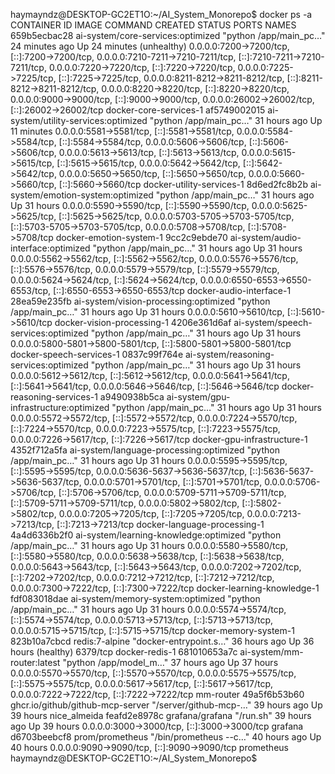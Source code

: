 haymayndz@DESKTOP-GC2ET1O:~/AI_System_Monorepo$ docker ps -a
CONTAINER ID   IMAGE                                     COMMAND                  CREATED          STATUS                      PORTS                                                                                                                                                                                                                                                                                                                                                                                                                NAMES
659b5ecbac28   ai-system/core-services:optimized         "python /app/main_pc…"   24 minutes ago   Up 24 minutes (unhealthy)   0.0.0.0:7200->7200/tcp, [::]:7200->7200/tcp, 0.0.0.0:7210-7211->7210-7211/tcp, [::]:7210-7211->7210-7211/tcp, 0.0.0.0:7220->7220/tcp, [::]:7220->7220/tcp, 0.0.0.0:7225->7225/tcp, [::]:7225->7225/tcp, 0.0.0.0:8211-8212->8211-8212/tcp, [::]:8211-8212->8211-8212/tcp, 0.0.0.0:8220->8220/tcp, [::]:8220->8220/tcp, 0.0.0.0:9000->9000/tcp, [::]:9000->9000/tcp, 0.0.0.0:26002->26002/tcp, [::]:26002->26002/tcp   docker-core-services-1
af5749002015   ai-system/utility-services:optimized      "python /app/main_pc…"   31 hours ago     Up 11 minutes               0.0.0.0:5581->5581/tcp, [::]:5581->5581/tcp, 0.0.0.0:5584->5584/tcp, [::]:5584->5584/tcp, 0.0.0.0:5606->5606/tcp, [::]:5606->5606/tcp, 0.0.0.0:5613->5613/tcp, [::]:5613->5613/tcp, 0.0.0.0:5615->5615/tcp, [::]:5615->5615/tcp, 0.0.0.0:5642->5642/tcp, [::]:5642->5642/tcp, 0.0.0.0:5650->5650/tcp, [::]:5650->5650/tcp, 0.0.0.0:5660->5660/tcp, [::]:5660->5660/tcp                                               docker-utility-services-1
8d6ed2fc8b2b   ai-system/emotion-system:optimized        "python /app/main_pc…"   31 hours ago     Up 31 hours                 0.0.0.0:5590->5590/tcp, [::]:5590->5590/tcp, 0.0.0.0:5625->5625/tcp, [::]:5625->5625/tcp, 0.0.0.0:5703-5705->5703-5705/tcp, [::]:5703-5705->5703-5705/tcp, 0.0.0.0:5708->5708/tcp, [::]:5708->5708/tcp                                                                                                                                                                                                               docker-emotion-system-1
9cc2c9ebde70   ai-system/audio-interface:optimized       "python /app/main_pc…"   31 hours ago     Up 31 hours                 0.0.0.0:5562->5562/tcp, [::]:5562->5562/tcp, 0.0.0.0:5576->5576/tcp, [::]:5576->5576/tcp, 0.0.0.0:5579->5579/tcp, [::]:5579->5579/tcp, 0.0.0.0:5624->5624/tcp, [::]:5624->5624/tcp, 0.0.0.0:6550-6553->6550-6553/tcp, [::]:6550-6553->6550-6553/tcp                                                                                                                                                                  docker-audio-interface-1
28ea59e235fb   ai-system/vision-processing:optimized     "python /app/main_pc…"   31 hours ago     Up 31 hours                 0.0.0.0:5610->5610/tcp, [::]:5610->5610/tcp                                                                                                                                                                                                                                                                                                                                                                          docker-vision-processing-1
4206e361d6af   ai-system/speech-services:optimized       "python /app/main_pc…"   31 hours ago     Up 31 hours                 0.0.0.0:5800-5801->5800-5801/tcp, [::]:5800-5801->5800-5801/tcp                                                                                                                                                                                                                                                                                                                                                      docker-speech-services-1
0837c99f764e   ai-system/reasoning-services:optimized    "python /app/main_pc…"   31 hours ago     Up 31 hours                 0.0.0.0:5612->5612/tcp, [::]:5612->5612/tcp, 0.0.0.0:5641->5641/tcp, [::]:5641->5641/tcp, 0.0.0.0:5646->5646/tcp, [::]:5646->5646/tcp                                                                                                                                                                                                                                                                                docker-reasoning-services-1
a9490938b5ca   ai-system/gpu-infrastructure:optimized    "python /app/main_pc…"   31 hours ago     Up 31 hours                 0.0.0.0:5572->5572/tcp, [::]:5572->5572/tcp, 0.0.0.0:7224->5570/tcp, [::]:7224->5570/tcp, 0.0.0.0:7223->5575/tcp, [::]:7223->5575/tcp, 0.0.0.0:7226->5617/tcp, [::]:7226->5617/tcp                                                                                                                                                                                                                                   docker-gpu-infrastructure-1
4352f712a5fa   ai-system/language-processing:optimized   "python /app/main_pc…"   31 hours ago     Up 31 hours                 0.0.0.0:5595->5595/tcp, [::]:5595->5595/tcp, 0.0.0.0:5636-5637->5636-5637/tcp, [::]:5636-5637->5636-5637/tcp, 0.0.0.0:5701->5701/tcp, [::]:5701->5701/tcp, 0.0.0.0:5706->5706/tcp, [::]:5706->5706/tcp, 0.0.0.0:5709-5711->5709-5711/tcp, [::]:5709-5711->5709-5711/tcp, 0.0.0.0:5802->5802/tcp, [::]:5802->5802/tcp, 0.0.0.0:7205->7205/tcp, [::]:7205->7205/tcp, 0.0.0.0:7213->7213/tcp, [::]:7213->7213/tcp       docker-language-processing-1
4a4d6336b2f0   ai-system/learning-knowledge:optimized    "python /app/main_pc…"   31 hours ago     Up 31 hours                 0.0.0.0:5580->5580/tcp, [::]:5580->5580/tcp, 0.0.0.0:5638->5638/tcp, [::]:5638->5638/tcp, 0.0.0.0:5643->5643/tcp, [::]:5643->5643/tcp, 0.0.0.0:7202->7202/tcp, [::]:7202->7202/tcp, 0.0.0.0:7212->7212/tcp, [::]:7212->7212/tcp, 0.0.0.0:7300->7222/tcp, [::]:7300->7222/tcp                                                                                                                                         docker-learning-knowledge-1
fdf083018dae   ai-system/memory-system:optimized         "python /app/main_pc…"   31 hours ago     Up 31 hours                 0.0.0.0:5574->5574/tcp, [::]:5574->5574/tcp, 0.0.0.0:5713->5713/tcp, [::]:5713->5713/tcp, 0.0.0.0:5715->5715/tcp, [::]:5715->5715/tcp                                                                                                                                                                                                                                                                                docker-memory-system-1
823b10a7cbcd   redis:7-alpine                            "docker-entrypoint.s…"   36 hours ago     Up 36 hours (healthy)       6379/tcp                                                                                                                                                                                                                                                                                                                                                                                                             docker-redis-1
681010653a7c   ai-system/mm-router:latest                "python /app/model_m…"   37 hours ago     Up 37 hours                 0.0.0.0:5570->5570/tcp, [::]:5570->5570/tcp, 0.0.0.0:5575->5575/tcp, [::]:5575->5575/tcp, 0.0.0.0:5617->5617/tcp, [::]:5617->5617/tcp, 0.0.0.0:7222->7222/tcp, [::]:7222->7222/tcp                                                                                                                                                                                                                                   mm-router
49a5f6b53b60   ghcr.io/github/github-mcp-server          "/server/github-mcp-…"   39 hours ago     Up 39 hours                                                                                                                                                                                                                                                                                                                                                                                                                                      nice_almeida
feafd2e8978c   grafana/grafana                           "/run.sh"                39 hours ago     Up 39 hours                 0.0.0.0:3000->3000/tcp, [::]:3000->3000/tcp                                                                                                                                                                                                                                                                                                                                                                          grafana
d6703beebcf8   prom/prometheus                           "/bin/prometheus --c…"   40 hours ago     Up 40 hours                 0.0.0.0:9090->9090/tcp, [::]:9090->9090/tcp                                                                                                                                                                                                                                                                                                                                                                          prometheus
haymayndz@DESKTOP-GC2ET1O:~/AI_System_Monorepo$ 


